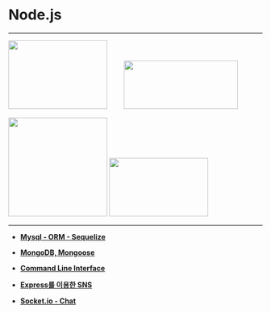# Node.js

---


<img src="https://cdn-images-1.medium.com/max/2000/1*-Nq1fQSPq9aeoWxn4WFbhg.png" width="196" height="136">       <span style=" width:25px;height:0px;display:inline-block"></span> <img src="https://www.sohamkamani.com/static/express-routing-logo-65137ed3c844d05124dcfdab28263c21-ec9c1.png" width="226" height="96">
    
  <img src="https://t1.daumcdn.net/cfile/tistory/99A7B04A5A7BCEEC08" width="196" height="196">  <img src="https://images.opencollective.com/proxy/images?src=https%3A%2F%2Fopencollective-production.s3-us-west-1.amazonaws.com%2F7a00cdd0-fae4-11e7-ae09-7f36f712693a.png&height=640" width="196" height="116">




---

* **[Mysql - ORM - Sequelize](./Chapter07/mysql-sequelize/README.md)**

* **[MongoDB, Mongoose](./Chapter08/MongoDB/README.md)**

* **[Command Line Interface](./Chapter08/Node-CLI/README.md)**


* **[Express를 이용한 SNS](./Chapter09/SNS/README.md)**


* **[Socket.io - Chat](./Chapter11/GIF_Chat/README.md)**
